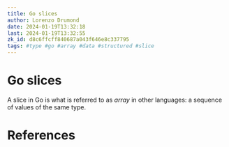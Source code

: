 ```yaml
---
title: Go slices
author: Lorenzo Drumond
date: 2024-01-19T13:32:18
last: 2024-01-19T13:32:55
zk_id: d8c6ffcff840687a043f646e8c337795
tags: #type #go #array #data #structured #slice
---
```



# Go slices
A slice in Go is what is referred to as _array_ in other languages: a sequence of values of the same type.

# References
